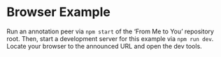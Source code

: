 # Browser Example

Run an annotation peer via `npm start` of the ‘From Me to You’ repository root. Then, start a development server for this example via `npm run dev`. Locate your browser to the announced URL and open the dev tools.
